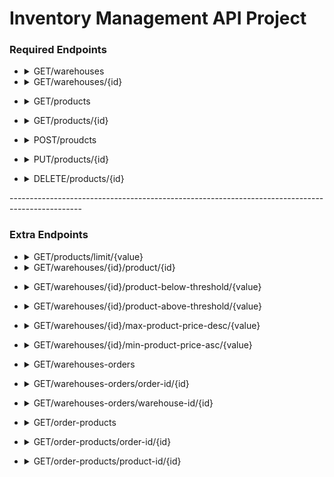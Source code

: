 # Inventory Management API Project

<!-- Begining of Required Endpoints -->
### **Required Endpoints**  
  + <details>
      <summary>GET/warehouses</summary>
      &emsp;Objective: See every warehouses' inventory<br>
      &emsp;Input(s): n/a<br>
      &emsp;Output(s): Returns all warehouses' inventory <br>
      &emsp;Table(s): warehouse_inventory
    </details>

  + <details>
    <summary>GET/warehouses/{id}</summary>
    &emsp;Objective: See every a warehouse's inventory<br>
    &emsp;Input(s): parameter -> location <br>
    &emsp;&emsp;&emsp;&emsp;&emsp;warehouse id -> url parameter <br>
    &emsp;Output(s): Returns all inventory from a warehouse <br>
    &emsp;Table(s): warehouse_inventory
  </details>
  
  + <details>
    <summary>GET/products</summary>
    &emsp;Objective: See all available products<br>
    &emsp;Input(s): n/a <br>
    &emsp;Output(s): Returns all products<br>
    &emsp;Table(s): product
  </details>
  
  + <details>
    <summary>GET/products/{id}</summary>
    &emsp;Objective: See information on a particular product <br>
    &emsp;Input(s): parameter -> location <br>
    &emsp;&emsp;&emsp;&emsp;&emsp;product id -> url parameter <br>
    &emsp;Output(s): Returns a product record <br>
    &emsp;Table(s): product
  </details>
  
  + <details>
    <summary>POST/proudcts</summary>
    &emsp;Objective: Create a new product record and insert into product table<br>
    &emsp;Input(s): parameter -> location <br>
    &emsp;&emsp;&emsp;&emsp;&emsp;product id -> response body <br>
    &emsp;&emsp;&emsp;&emsp;&emsp;product name -> response body <br>
    &emsp;&emsp;&emsp;&emsp;&emsp;price -> response body <br>
    &emsp;Output(s): n/a <br>
    &emsp;Table(s): product
  </details>
  
  + <details>
    <summary>PUT/products/{id}</summary>
    &emsp;Objective: Update a product record<br>
    &emsp;Input(s): parameter -> location <br>
    &emsp;&emsp;&emsp;&emsp;&emsp;product id -> url parameter <br>
    &emsp;&emsp;&emsp;&emsp;&emsp;(optional) product id -> response body <br>
    &emsp;&emsp;&emsp;&emsp;&emsp;product name -> response body <br>
    &emsp;&emsp;&emsp;&emsp;&emsp;price -> response body <br>
    &emsp;Output(s): n/a<br>
    &emsp;Table(s): product
  </details>
  
  + <details>
    <summary>DELETE/products/{id}</summary>
    &emsp;Objective: Delete a product record<br>
    &emsp;Input(s): parameter -> location <br>
    &emsp;&emsp;&emsp;&emsp;&emsp;product id -> url parameter <br>
    &emsp;Output(s): n/a <br>
    &emsp;Table(s): product
  </details>
<!-- End of Required Endpoints -->
------------------------------------------------------------------------------------------------ 

<!-- Begining of Extra Endpoints -->
### **Extra Endpoints**
  + <details>
      <summary>GET/products/limit/{value}</summary>
      &emsp;Objective: See a limited number of product record(s) <br>
      &emsp;Input(s): parameter -> location <br>
    &emsp;&emsp;&emsp;&emsp;&emsp; integer value -> url parameter <br>
      &emsp;Output(s): Returns "value" number of product record(s) <br>
      &emsp;Table(s): product
    </details>

  + <details>
    <summary>GET/warehouses/{id}/product/{id}</summary>
    &emsp;Objective: See a warehouse_inventory based on warehouse id and product id<br>
    &emsp;Input(s): parameter -> location <br>
    &emsp;&emsp;&emsp;&emsp;&emsp;warehouse id -> url parameter <br>
    &emsp;&emsp;&emsp;&emsp;&emsp;product id -> url parameter <br>
    &emsp;Output(s): Returns a record from warehouse_inventory table<br>
    &emsp;Table(s): warehouse_inventory
  </details>
  
  + <details>
    <summary>GET/warehouses/{id}/product-below-threshold/{value}</summary>
    &emsp;Objective: See all records for a given warehouse where product quantity is lower than the minimum threshold or <br>
    &emsp;&emsp;&emsp;&emsp;&emsp;&emsp;falls within the value range (positive & negative) from the minimum threshold<br>
    &emsp;Input(s): parameter -> location <br>
    &emsp;&emsp;&emsp;&emsp;&emsp;warehouse id -> url parameter <br>
    &emsp;&emsp;&emsp;&emsp;&emsp;integer value -> url parameter <br>
    &emsp;Output(s): Returns all products for a warehouse where product quantity is less than minimum threshold and <br>
    &emsp;&emsp;&emsp;&emsp;&emsp;&emsp;within minimum range (value +- minimum number)<br>
    &emsp;Table(s): warehouse_inventory
  </details>
  
  + <details>
    <summary>GET/warehouses/{id}/product-above-threshold/{value}</summary>
    &emsp;Objective: See all records for a given warehouse where product quantity is greater than the maximum threshold or <br>
    &emsp;&emsp;&emsp;&emsp;&emsp;&emsp;falls within the value range (positive & negative) from the maximum threshold<br>
    &emsp;Input(s): parameter -> location <br>
    &emsp;&emsp;&emsp;&emsp;&emsp;warehouse id -> url parameter <br>
    &emsp;&emsp;&emsp;&emsp;&emsp;integer value -> url parameter <br>
    &emsp;Output(s): Returns all products for a warehouse where product quantity is greater than maximum threshold and <br>
    &emsp;&emsp;&emsp;&emsp;&emsp;&emsp;within minimum range (value +- maximum number)<br>
    &emsp;Table(s): warehouse_inventory
  </details>
  
  + <details>
    <summary>GET/warehouses/{id}/max-product-price-desc/{value}</summary>
    &emsp;Objective: See the top "value"(number i.e 5) most expensive products within a warehouse <br>
    &emsp;Input(s): parameter -> location <br>
    &emsp;&emsp;&emsp;&emsp;&emsp;warehouse id -> url parameter <br>
    &emsp;&emsp;&emsp;&emsp;&emsp;integer value -> url parameter <br>
    &emsp;&emsp;&emsp;&emsp;&emsp;price -> response body <br>
    &emsp;Output(s): Returns the highest priced "value"(number i.e 5) items from a warehouse <br>
    &emsp;Table(s): warehouse_inventory
  </details>
  
  + <details>
    <summary>GET/warehouses/{id}/min-product-price-asc/{value}</summary>
    &emsp;Objective: See the top "value"(number i.e 5) cheapest products within a warehouse <br>
    &emsp;Input(s): parameter -> location <br>
    &emsp;&emsp;&emsp;&emsp;&emsp;warehouse id -> url parameter <br>
    &emsp;&emsp;&emsp;&emsp;&emsp;integer value -> url parameter <br>
    &emsp;&emsp;&emsp;&emsp;&emsp;price -> response body <br>
    &emsp;Output(s): Returns the lowest priced "value"(number i.e 5) items from a warehouse <br>
    &emsp;Table(s): warehouse_inventory
  </details>
  
  + <details>
    <summary>GET/warehouses-orders</summary>
    &emsp;Objective: See all records from warehouse_order table<br>
    &emsp;Input(s): n/a <br>
    &emsp;Output(s): Returns all records from warehouse_order table  <br>
    &emsp;Table(s): warehouse_order
  </details>

  + <details>
    <summary>GET/warehouses-orders/order-id/{id}</summary>
    &emsp;Objective: See the record associated to an order id<br>
    &emsp;Input(s): parameter -> location <br>
    &emsp;&emsp;&emsp;&emsp;&emsp;order id -> url parameter <br>
    &emsp;Output(s): Returns a record with the given order id  <br>
    &emsp;Table(s): warehouse_order
  </details>

  + <details>
    <summary>GET/warehouses-orders/warehouse-id/{id}</summary>
    &emsp;Objective: See all order records associated to a warehouse id<br>
    &emsp;Input(s): parameter -> location <br>
    &emsp;&emsp;&emsp;&emsp;&emsp;warehouse id -> url parameter <br>
    &emsp;Output(s): Returns all records associated to a warehouse id <br>
    &emsp;Table(s): warehouse_order
  </details>

  + <details>
    <summary>GET/order-products</summary>
    &emsp;Objective: See all records from order_products table<br>
    &emsp;Input(s): n/a <br>
    &emsp;Output(s): Returns all records from order_products table <br>
    &emsp;Table(s): order_products
  </details>

  + <details>
    <summary>GET/order-products/order-id/{id}</summary>
    &emsp;Objective: See all records associated with a given order id<br>
    &emsp;Input(s): parameter -> location <br>
    &emsp;&emsp;&emsp;&emsp;&emsp;order id -> url parameter <br>
    &emsp;Output(s): Returns all records from an order id <br>
    &emsp;Table(s): order_products
  </details>

  + <details>
    <summary>GET/order-products/product-id/{id}</summary>
    &emsp;Objective: See all records associated with a given product id<br>
    &emsp;Input(s): parameter -> location <br>
    &emsp;&emsp;&emsp;&emsp;&emsp;product id -> url parameter <br>
    &emsp;Output(s): Returns all records from an product id <br>
    &emsp;Table(s): order_products
  </details>
<!-- End of Extra Endpoints -->

